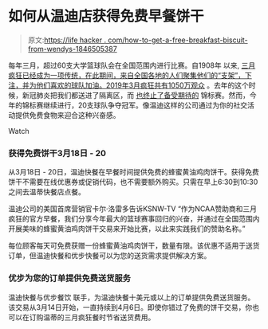 # 如何从温迪店获得免费早餐饼干

> 原文:[https://life hacker . com/how-to-get-a-free-breakfast-biscuit-from-wendys-1846505387](https://lifehacker.com/how-to-get-a-free-breakfast-biscuit-from-wendys-1846505387)

每年三月，超过60支大学篮球队会在全国范围内进行比赛。自1908年 以来, [三月疯狂已经成为一项传统，在此期间，来自全国各地的人们聚集他们的“支架”，下注，并为他们喜欢的球队加油。2019年3月疯狂共有](https://www.ihsa.org/Sports-Activities/March-Madness-Experience/March-Madness-History)[1050万观众](https://www.statista.com/statistics/251560/ncaa-basketball-march-madness-average-tv-viewership-per-game/) 。去年的这个时候，新冠肺炎把我们都送进了隔离区，而 [也终止了备受期待的](https://www.ncaa.com/live-updates/basketball-men/d1/ncaa-cancels-mens-and-womens-basketball-championships-due) 锦标赛。然而，今年的锦标赛继续进行，20支球队争夺冠军。像温迪这样的公司通过为你的社交活动提供免费食物来迎合这种兴奋感。

Watch

### 获得免费饼干3月18日 - 20

从3月18日 - 20日，温迪快餐在早餐时间提供免费的蜂蜜黄油鸡肉饼干。获得免费饼干不需要在线优惠券或促销代码，也不需要额外购买。只需在早上6:30到10:30之间去温蒂快餐店点餐。

温迪公司的美国首席营销官卡尔·洛雷多告诉KSNW-TV “作为NCAA赞助商和三月疯狂的官方早餐，我们分享今年最大的篮球赛事回归的兴奋，并通过在全国范围内开展美味的蜂蜜黄油鸡肉饼干交易来开始比赛，以此来实践我们的赞助名称。”

每位顾客每天可免费获赠一份蜂蜜黄油鸡肉饼干，数量有限。该优惠不适用于送货订单，但温迪快餐和优步快餐可以为您的送货需求提供解决方案。

### 优步为您的订单提供免费送货服务

温迪快餐与优步餐饮 联手，为温迪快餐十美元或以上的订单提供免费送货服务。该交易从3月14日开始，一直持续到4月6日。即使你错过了免费的饼干交易，你也可以在订购温蒂的三月疯狂餐时节省送货费用。